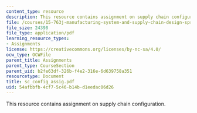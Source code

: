 ```yaml
---
content_type: resource
description: This resource contains assignment on supply chain configuration.
file: /courses/15-763j-manufacturing-system-and-supply-chain-design-spring-2005/54afbbfb4cf75c46b14bd1eedac06d26_sc_config_assig.pdf
file_size: 24398
file_type: application/pdf
learning_resource_types:
- Assignments
license: https://creativecommons.org/licenses/by-nc-sa/4.0/
ocw_type: OCWFile
parent_title: Assignments
parent_type: CourseSection
parent_uid: b2fe63df-326b-f4e2-316e-6d639758a351
resourcetype: Document
title: sc_config_assig.pdf
uid: 54afbbfb-4cf7-5c46-b14b-d1eedac06d26
---
```

This resource contains assignment on supply chain configuration.